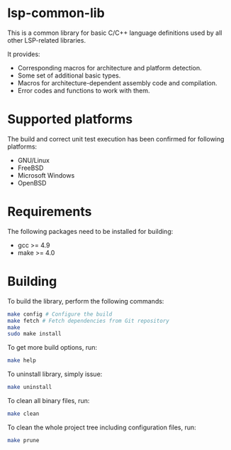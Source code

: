 # lsp-common-lib

This is a common library for basic C/C++ language definitions used by all
other LSP-related libraries.

It provides:
* Corresponding macros for architecture and platform detection.
* Some set of additional basic types.
* Macros for architecture-dependent assembly code and compilation.
* Error codes and functions to work with them.

Supported platforms
======

The build and correct unit test execution has been confirmed for following platforms:
* GNU/Linux
* FreeBSD
* Microsoft Windows
* OpenBSD

Requirements
======

The following packages need to be installed for building:

* gcc >= 4.9
* make >= 4.0

Building
======

To build the library, perform the following commands:

```bash
make config # Configure the build
make fetch # Fetch dependencies from Git repository
make
sudo make install
```

To get more build options, run:

```bash
make help
```

To uninstall library, simply issue:

```bash
make uninstall
```

To clean all binary files, run:

```bash
make clean
```

To clean the whole project tree including configuration files, run:

```bash
make prune
```
